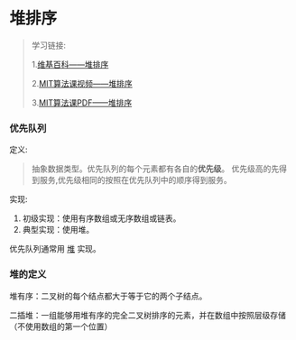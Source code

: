 # 堆排序

> 学习链接:
> 
> 1.[维基百科——堆排序](https://zh.wikipedia.org/wiki/%E5%84%AA%E5%85%88%E4%BD%87%E5%88%97)
> 
> 2.[MIT算法课视频——堆排序](https://www.youtube.com/watch?v=B7hVxCmfPtM)
> 
> 3.[MIT算法课PDF——堆排序](http://ocw.mit.edu/courses/electrical-engineering-and-computer-science/6-006-introduction-to-algorithms-fall-2011/lecture-videos/MIT6_006F11_lec04.pdf)

### 优先队列

定义:
>抽象数据类型。优先队列的每个元素都有各自的**优先级**。
    优先级高的先得到服务,优先级相同的按照在优先队列中的顺序得到服务。
    
实现:

1. 初级实现：使用有序数组或无序数组或链表。
2. 典型实现：使用堆。

优先队列通常用 [堆](https://zh.wikipedia.org/wiki/%E5%A0%86_(%E6%95%B0%E6%8D%AE%E7%BB%93%E6%9E%84)) 实现。  

### 堆的定义  
堆有序：二叉树的每个结点都大于等于它的两个子结点。

二插堆：一组能够用堆有序的完全二叉树排序的元素，并在数组中按照层级存储（不使用数组的第一个位置）

